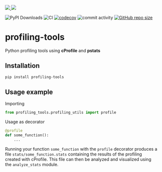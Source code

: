 

<a href="https://pypi.org/project/profiling-tools/">
<img src="https://img.shields.io/pypi/v/profiling-tools.svg">
</a>
<a href="https://github.com/TheNewThinkTank/msgspec/blob/main/LICENSE">
<img src="https://img.shields.io/github/license/TheNewThinkTank/profiling-tools.svg">
</a>

![PyPI Downloads](https://img.shields.io/pypi/dm/profiling-tools)
![CI](https://github.com/TheNewThinkTank/profiling-tools/actions/workflows/wf.yml/badge.svg)
[![codecov](https://codecov.io/gh/TheNewThinkTank/profiling-tools/graph/badge.svg?token=Xnca9AfHkt)](https://codecov.io/gh/TheNewThinkTank/profiling-tools)
![commit activity](https://img.shields.io/github/commit-activity/m/TheNewThinkTank/profiling-tools)
[![GitHub repo size](https://img.shields.io/github/repo-size/TheNewThinkTank/profiling-tools?style=flat&logo=github&logoColor=whitesmoke&label=Repo%20Size)](https://github.com/TheNewThinkTank/profiling-tools/archive/refs/heads/main.zip)


# profiling-tools

Python profiling tools using **cProfile** and **pstats**

## Installation

```BASH
pip install profiling-tools
```

## Usage example

Importing

```Python
from profiling_tools.profiling_utils import profile
```

Usage as decorator

```Python
@profile
def some_function():
    ...
```

Running your function `some_function` with the `profile` decorator
produces a file `stats/some_function.stats` containing the results of the profiling
created with cProfile.
This file can then be analyzed and visualized using the `analyze_stats` module.

<!--
## Create a new release

example:

```BASH
git tag 0.0.1
git push origin --tags
```

release a patch:

```BASH
poetry version patch
```

then `git commit`, `git push` and

```BASH
git tag 0.0.2
git push origin --tags
```
-->
